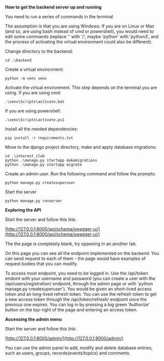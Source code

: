 **How to get the backend server up and running**

You need to run a series of commands in the terminal

The assumption is that you are using Windows. If you are on Linux or Mac (and so, are using bash instead of cmd or powershell), you would need to edit some commands (replace '\' with '/', maybe 'python' with 'python3', and the process of activating the virtual environment could also be different).

Change directory to the backend:
```
cd .\backend
```
Create a virtual environment:
```
python -m venv venv
```
Activate the virtual environment. This step depends on the terminal you are using. If you are using cmd:
```
.\venv\Scripts\activate.bat
```
If you are using powershell:
```
.\venv\Scripts\activate.ps1
```
Install all the needed dependencies:
```
pip install -r requirements.txt
```
Move to the django project directory, make and apply database migrations:
```
cd .\interest_club
python .\manage.py startapp makemigrations
python .\manage.py startapp migrate
```
Create an admin user. Run the following command and follow the prompts:
```
python manage.py createsuperuser 
```
Start the server
```
python manage.py runserver
```

**Exploring the API**

Start the server and follow this link:

[http://127.0.0.1:8000/api/schema/swagger-ui/](http://127.0.0.1:8000/api/schema/swagger-ui/)

The the page is completely blank, try oppening in an another tab.

On this page you can see all the endpoint implemented on the backend. You can send request to each of them - the page would have examples of request bodies that you can modify.

To access most endpoint, you need to be logged in. Use the /api/token endoint with your username and password (you can create a user with the /api/users/registration/ endpoint, through the admin page or with 'python manage.py createsuperuser'). You would be given an short-lived access token and an long-lived refresh token. You can use the refresh token to get a new access token through the /api/token/refresh/ endpoint once the previous one expires. You can log in by pressing a big green 'Authorize' button on the top-right of the page and entering an access token.

**Accessing the admin menu**

Start the server and follow this link:

[http://127.0.0.1:8000/admin/](http://127.0.0.1:8000/admin/)

You can use the admin panel to add, modify and delete database entries, such as users, groups, records(events/topics) and comments.
